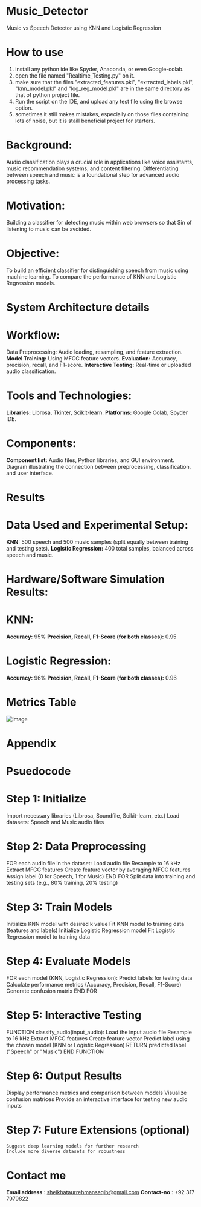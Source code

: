 # Music_Detector
Music vs Speech Detector using KNN and Logistic Regression

# How to use

1. install any python ide like Spyder, Anaconda, or even Google-colab.
2. open the file named "Realtime_Testing.py" on it.
3. make sure that the files "extracted_features.pkl", "extracted_labels.pkl", "knn_model.pkl" and "log_reg_model.pkl" are in the same directory as that of python project file.
4. Run the script on the IDE, and upload any test file using the browse option.
5. sometimes it still makes mistakes, especially on those files containing lots of noise, but it is staill beneficial project for starters.

# Background:
Audio classification plays a crucial role in applications like voice assistants, music recommendation systems, and content filtering.
Differentiating between speech and music is a foundational step for advanced audio processing tasks.

# Motivation:
Building a classifier for detecting music within web browsers so that Sin of listening to music can be avoided.

# Objective:
To build an efficient classifier for distinguishing speech from music using machine learning.
To compare the performance of KNN and Logistic Regression models.

# System Architecture details

# Workflow:
Data Preprocessing: Audio loading, resampling, and feature extraction.
**Model Training:** Using MFCC feature vectors.
**Evaluation:** Accuracy, precision, recall, and F1-score.
**Interactive Testing:** Real-time or uploaded audio classification.

# Tools and Technologies:
**Libraries:** Librosa, Tkinter, Scikit-learn.
**Platforms:** Google Colab, Spyder IDE.

# Components:
**Component list:** Audio files, Python libraries, and GUI environment.
Diagram illustrating the connection between preprocessing, classification, and user interface.

# Results

# Data Used and Experimental Setup:
**KNN:**
500 speech and 500 music samples (split equally between training and testing sets).
**Logistic Regression:**
400 total samples, balanced across speech and music.

# Hardware/Software Simulation Results:
# KNN:
**Accuracy:** 95%
**Precision, Recall, F1-Score (for both classes):** 0.95
# Logistic Regression:
**Accuracy:** 96%
**Precision, Recall, F1-Score (for both classes):** 0.96

# Metrics Table

![image](https://github.com/user-attachments/assets/95015549-5ae4-474f-a319-9f3da9579444)

# Appendix

# Psuedocode

# Step 1: Initialize
Import necessary libraries (Librosa, Soundfile, Scikit-learn, etc.)
Load datasets: Speech and Music audio files
# Step 2: Data Preprocessing
FOR each audio file in the dataset:
    Load audio file
    Resample to 16 kHz
    Extract MFCC features
    Create feature vector by averaging MFCC features
    Assign label (0 for Speech, 1 for Music)
END FOR
Split data into training and testing sets (e.g., 80% training, 20% testing)
# Step 3: Train Models
Initialize KNN model with desired k value
Fit KNN model to training data (features and labels)
Initialize Logistic Regression model
Fit Logistic Regression model to training data
# Step 4: Evaluate Models
FOR each model (KNN, Logistic Regression):
    Predict labels for testing data
    Calculate performance metrics (Accuracy, Precision, Recall, F1-Score)
    Generate confusion matrix
END FOR
# Step 5: Interactive Testing
FUNCTION classify_audio(input_audio):
    Load the input audio file
    Resample to 16 kHz
    Extract MFCC features
    Create feature vector
    Predict label using the chosen model (KNN or Logistic Regression)
    RETURN predicted label ("Speech" or "Music")
END FUNCTION
# Step 6: Output Results
Display performance metrics and comparison between models
Visualize confusion matrices
Provide an interactive interface for testing new audio inputs
# Step 7: Future Extensions (optional)
    Suggest deep learning models for further research
    Include more diverse datasets for robustness

# Contact me
**Email address** : sheikhataurrehmansaqib@gmail.com
**Contact-no** : +92 317 7979822
